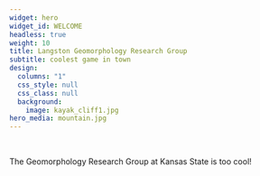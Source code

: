 ```yaml
---
widget: hero
widget_id: WELCOME
headless: true
weight: 10
title: Langston Geomorphology Research Group
subtitle: coolest game in town
design:
  columns: "1"
  css_style: null
  css_class: null
  background:
    image: kayak_cliff1.jpg
hero_media: mountain.jpg
---
```

<br>

The Geomorphology Research Group at Kansas State is too cool!
